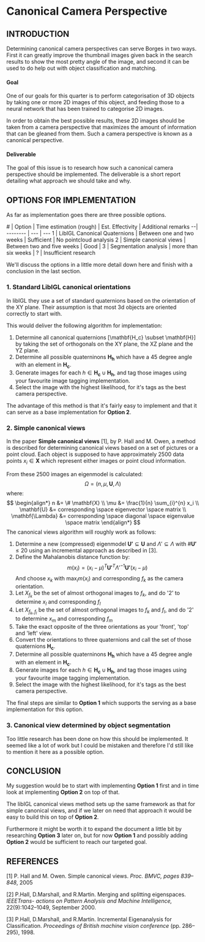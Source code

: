 Canonical Camera Perspective
===================

INTRODUCTION
-------------
Determining canonical camera perspectives can serve Borges in two ways. First it can greatly improve the thumbnail images given back in the search results to show the most pretty angle of the image, and second it can be used to do help out with object classification and matching.

#### Goal
One of our goals for this quarter is to perform categorisation of 3D objects by taking one or more 2D images of this object, and feeding those to a neural network that has been trained to categorise 2D images.

In order to obtain the best possible results, these 2D images should be taken from a camera perspective that maximizes the amount of information that can be gleaned from them. Such a camera perspective is known as a canonical perspective.

#### Deliverable
The goal of this issue is to research how such a canonical camera perspective should be implemented. The deliverable is a short report detailing what approach we should take and why.

OPTIONS FOR IMPLEMENTATION
-------------

As far as implementation goes there are three possible options.

\# | Option     | Time estimation (rough) | Est. Effectivity | Additional remarks
--| -------- | --- | ---
1 | LibIGL Canonical Quaternions    | Between one and two weeks | Sufficient | No pointcloud analysis
2 | Simple canonical views | Between two and five weeks | Good |
3 | Segmentation analysis    | more than six weeks | ? | Insufficient research

We'll discuss the options in a little more detail down here and finish with a conclusion in the last section.

### 1. Standard LibIGL canonical orientations

In libIGL they use a set of standard quaternions based on the orientation of the XY plane. Their assumption is that most 3d objects are oriented correctly to start with.

This would deliver the following algorithm for implementation:

1. Determine all canonical quaternions \[\mathbf{H_c} \subset \mathbf{H}\] by taking the set of orthogonals on the XY plane, the XZ plane and the YZ plane.
2. Determine all possible quaterninons $\mathbf{H_{h}}$ which have a 45 degree angle with an element in $\mathbf{H_c}$.
3. Generate images for each $h \in \mathbf{H_c} \cup \mathbf{H_h}$, and tag those images using your favourite image tagging implementation.
4. Select the image with the highest likelihood, for it's tags as the best camera perspective.

The advantage of this method is that it's fairly easy to implement and that it can serve as a base implementation for **Option 2**.

### 2. Simple canonical views
In the paper **Simple canonical views** [1], by P. Hall and M. Owen, a method is described for determining canonical views based on a set of pictures or a point cloud. Each object is supposed to have approximately 2500 data points $x_i \in \mathbf{X}$ which represent either images or point cloud information.

From these 2500 images an eigenmodel is calculated: $$\Omega = (n,\mu,\mathbf{U}, \Lambda)$$ where:
$$
\begin{align*}
n &= \# \mathbf{X} \\
\mu &= \frac{1}{n} \sum_{i}^{n} x_i \\
\mathbf{U} &= corresponding \space eigenvector \space matrix \\
\mathbf{\Lambda} &= corresponding \space diagonal \space eigenvalue \space matrix
\end{align*}
$$
The canonical views algorithm will roughly work as follows:

1. Determine a new (compressed) eigenmodel $\mathbf{U'} \subseteq \mathbf{U}$ and $\Lambda' \subseteq \Lambda$ with $\# \mathbf{U'} \leq 20$ using an incremental approach as described in [3].
2. Define the Mahalanobis distance function by: $$ m(x_i) = (x_i-\mu)^T\mathbf{U'}^T {\Lambda'}^{-1}\mathbf{U'} (x_i-\mu)$$
And choose $x_k$ with $\max_i m(x_i)$ and corresponding $f_k$ as the camera orientation.
3. Let $X_{f_k}$ be the set of almost orthogonal images to $f_k$, and do '2' to determine $x_l$ and corresponding $f_l$
4. Let $X_{f_k, f_l}$ be the set of almost orthogonal images to $f_k$ and $f_l$, and do '2' to determine $x_m$ and corresponding $f_m$
5. Take the exact opposite of the three orientations as your 'front', 'top' and 'left' view.
6.  Convert the orientations to three quaternions and call the set of those quaternions $\mathbf{H_c}$.
7.  Determine all possible quaterninons $\mathbf{H_{h}}$ which have a 45 degree angle with an element in $\mathbf{H_c}$.
8. Generate images for each $h \in \mathbf{H_c} \cup \mathbf{H_h}$, and tag those images using your favourite image tagging implementation.
9. Select the image with the highest likelihood, for it's tags as the best camera perspective.

The final steps are similar to **Option 1** which supports the serving as a base implementation for this option.

### 3. Canonical view determined by object segmentation
Too little research has been done on how this should be implemented. It seemed like a lot of work but I could be mistaken and therefore I'd still like to mention it here as a possible option.

CONCLUSION
-------------
My suggestion would be to start with implementing **Option 1** first and in time look at implementing **Option 2** on top of that.

The libIGL canonical views method sets up the same framework as that for simple canonical views, and if we later on need that approach it would be easy to build this on top of **Option 2**.

Furthermore it might be worth it to expand the document a little bit by researching **Option 3** later on, but for now **Option 1** and possibly adding **Option 2** would be sufficient to reach our targeted goal.


REFERENCES
-------------

[1] P. Hall and M. Owen. Simple canonical views. *Proc. BMVC, pages 839–848*, 2005

[2] P.Hall, D.Marshall, and R.Martin. Merging and splitting eigenspaces. *IEEETrans- actions on Pattern Analysis and Machine Intelligence,* 22(9):1042–1049, September 2000.

[3] P.Hall, D.Marshall, and R.Martin. Incremental Eigenanalysis for Classification. *Proceedings of British machine vision conference* (pp. 286–295), 1998.
